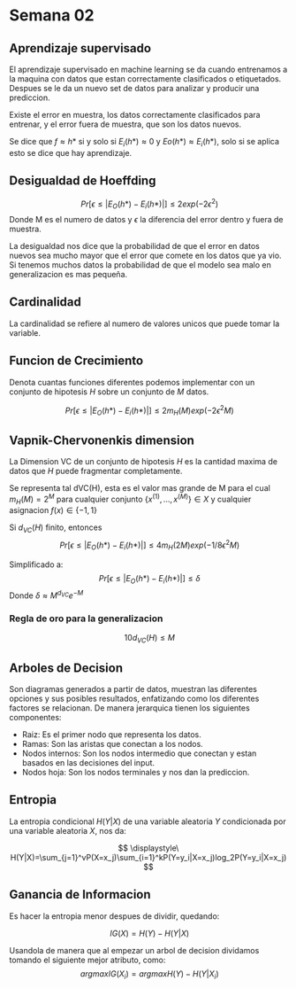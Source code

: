 # Semana 02

## Aprendizaje supervisado

El aprendizaje supervisado en machine learning se da cuando entrenamos a la maquina con datos que estan correctamente clasificados o etiquetados. Despues se le da un nuevo set de datos para analizar y producir una prediccion.

Existe el error en muestra, los datos correctamente clasificados para entrenar, y el error fuera de muestra, que son los datos nuevos.

Se dice que $f ≈ h*$ si y solo si $E_i(h*) ≈ 0$ y $Eo(h*) ≈ E_i(h*)$, solo si se aplica esto se dice que hay aprendizaje.

## Desigualdad de Hoeffding 
$$
\displaystyle\ Pr[\epsilon \le|E_O(h*)-E_i(h*)|] \le 2exp(-2\epsilon^2)
$$
Donde M es el numero de datos y $\epsilon$ la diferencia del error dentro y fuera de muestra.

La desigualdad nos dice que la probabilidad de que el error en datos nuevos sea mucho mayor que el error que comete en los datos que ya vio. Si tenemos muchos datos la probabilidad de que el modelo sea malo en generalizacion es mas pequeña.

## Cardinalidad

La cardinalidad se refiere al numero de valores unicos que puede tomar la variable.
 
## Funcion de Crecimiento

Denota cuantas funciones diferentes podemos implementar con un conjunto de hipotesis $H$ sobre un conjunto de $M$ datos.

$$
\displaystyle\ Pr[\epsilon \le|E_O(h*)-E_i(h*)|] \le 2m_H(M)exp(-2\epsilon^2M)
$$

## Vapnik-Chervonenkis dimension

La Dimension VC de un conjunto de hipotesis $H$ es la cantidad maxima de datos que $H$ puede fragmentar completamente. 

Se representa tal dVC(H), esta es el valor mas grande de M para el cual $m_H(M)=2^M$ para cualquier conjunto $\{x^{(1)},..., x^{(M)}\} \in X$ y cualquier asignacion $f(x)\in \{-1,1\}$

Si $d_{VC}(H)$ finito, entonces
$$
\displaystyle\ Pr[\epsilon \le|E_O(h*)-E_i(h*)|] \le 4m_H(2M)exp(-1/8\epsilon^2M)
$$

Simplificado a:
$$
\displaystyle\ Pr[\epsilon \le|E_O(h*)-E_i(h*)|] \le \delta
$$
Donde $\delta ≈ M^{d_{VC}}e^{-M}$ 

### Regla de oro para la generalizacion
$$
\displaystyle\ 10d_{VC}(H) \le M
$$


## Arboles de Decision

Son diagramas generados a partir de datos, muestran las diferentes opciones y sus posibles resultados, enfatizando como los diferentes factores se relacionan. De manera jerarquica tienen los siguientes componentes:
* Raiz: Es el primer nodo que representa los datos.
* Ramas: Son las aristas que conectan a los nodos.
* Nodos internos: Son los nodos intermedio que conectan y estan basados en las decisiones del input.
* Nodos hoja: Son los nodos terminales y nos dan la prediccion.

## Entropia

La entropia condicional $H(Y|X)$ de una variable aleatoria $Y$ condicionada por una variable aleatoria $X$, nos da:

$$
\displaystyle\ H(Y|X)=\sum_{j=1}^vP(X=x_j)\sum_{i=1}^kP(Y=y_i|X=x_j)log_2P(Y=y_i|X=x_j)
$$

## Ganancia de Informacion

Es hacer la entropia menor despues de dividir, quedando:

$$
\displaystyle\ IG(X)=H(Y)-H(Y|X)
$$

Usandola de manera que al empezar un arbol de decision dividamos tomando el siguiente mejor atributo, como:
$$
\displaystyle\ argmaxIG(X_i)=argmaxH(Y)-H(Y|X_i)
$$

